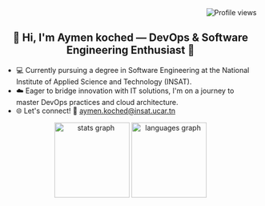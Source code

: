 <div align="center">
  <div style="width: 100%; text-align: right;">
    <img src="https://komarev.com/ghpvc/?username=AymenKoched&color=brightgreen&style=flat-square" alt="Profile views" />
  </div>
  <h2>
    👋 Hi, I'm Aymen koched — DevOps & Software Engineering Enthusiast 🚀
  </h2>
  <ul align="left">
    <li>💻 Currently pursuing a degree in Software Engineering at the National Institute of Applied Science and Technology (INSAT).</li>
    <li>☁️ Eager to bridge innovation with IT solutions, I'm on a journey to master DevOps practices and cloud architecture.</li>
    <li>🌐 Let's connect! 🚀 <a href="mailto:aymen.koched@insat.ucar.tn">aymen.koched@insat.ucar.tn</a></li>
  </ul>
  <div>
    <img src="https://github-readme-stats.vercel.app/api?username=AymenKoched&hide_title=false&hide_rank=false&show_icons=true&count_private=true&disable_animations=false&theme=dracula&locale=en&hide_border=false" height="150" alt="stats graph" />
    <img src="https://github-readme-stats.vercel.app/api/top-langs?username=AymenKoched&locale=en&hide_title=false&layout=compact&card_width=320&langs_count=12&theme=dracula&hide_border=false" height="150" alt="languages graph" />
  </div>
</div>
